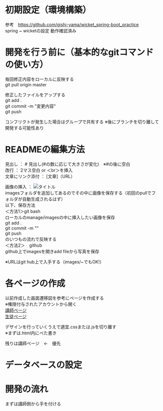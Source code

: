 # 初期設定（環境構築）
参考　https://github.com/gishi-yama/wicket_spring-boot_practice  
spring ~ wicketの設定
動作確認済み 

# 開発を行う前に（基本的なgitコマンドの使い方）
毎回修正内容をローカルに反映する  
git pull origin master  
  
修正したファイルをアップする  
git add .  
git commit -m "変更内容"  
git push  
  
コンフリクトが発生した場合はグループで共有する
※後にブランチを切り離して開発する可能性あり

# READMEの編集方法
見出し ： # 見出し(#の数に応じて大きさが変化)　※#の後に空白  
改行 ： 2マス空白 or ＜br＞を挿入  
文章にリンク添付 ： [文章]（URL）  
  
画像の挿入 ： ![タイトル](URL)    
imagesフォルダを追加してあるのでその中に画像を保存する（初回のpullでフォルダが自動生成されるはず）   
以下、保存方法  
＜方法1＞git bash    
ローカルのmanage/imagesの中に挿入したい画像を保存  
git add .  
git commit -m ""  
git push  
のいつもの流れで反映する  
＜方法2＞　github  
github上でimagesを開きadd fileから写真を保存  
  
※URLはgit hub上で入手する（images/~でもOK!）  


# 各ページの作成
以前作成した画面遷移図を参考にページを作成する  
※権限付与されたアカウントから開く  
[講師ページ](https://drive.google.com/file/d/1av83fLOI032JiPmCQgk8fPDk39uY5pUZ/view?usp=sharing)  
[生徒ページ](https://drive.google.com/file/d/1c8PDJIs3UcxunowEDhWiSyd2W1Ew4AHD/view?usp=sharing)  
  
デザインを行っていくうえで適宜.cssまたは.jsを切り離す  
※まずは.html内にべた書き  
  
残りは講師ページ　←　優先

# データベースの設定  
  
# 開発の流れ  
まずは講師側から手を付ける
